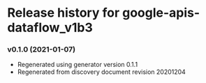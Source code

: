 # Release history for google-apis-dataflow_v1b3

### v0.1.0 (2021-01-07)

* Regenerated using generator version 0.1.1
* Regenerated from discovery document revision 20201204

